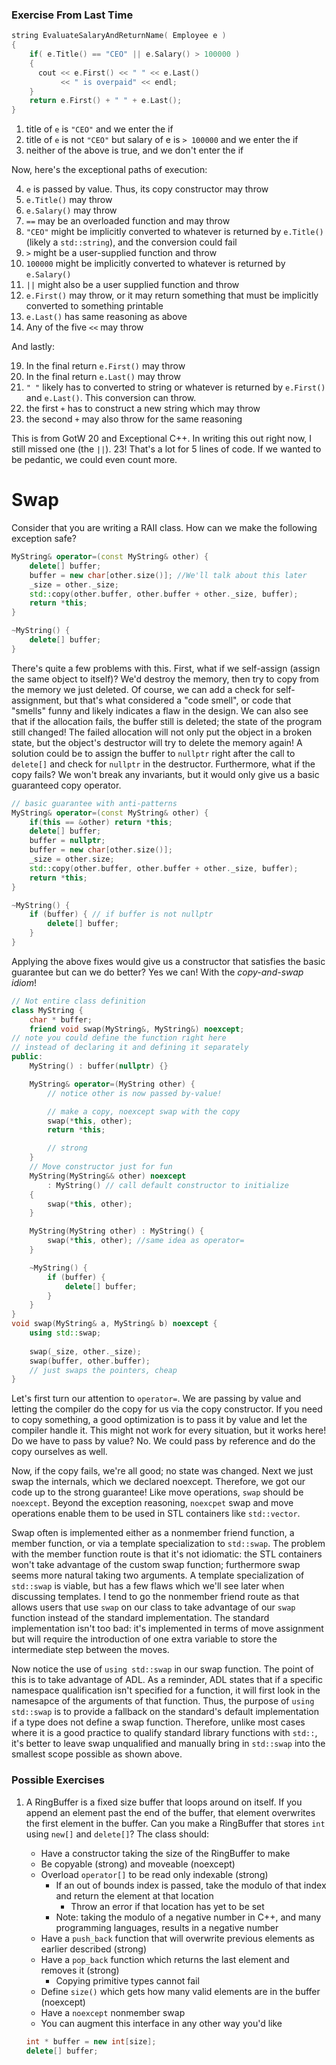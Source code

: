 ### Exercise From Last Time

```C++
string EvaluateSalaryAndReturnName( Employee e )
{
    if( e.Title() == "CEO" || e.Salary() > 100000 )
    {
      cout << e.First() << " " << e.Last()
           << " is overpaid" << endl;
    }
    return e.First() + " " + e.Last();
}
```

1. title of `e` is `"CEO"` and we enter the if
2. title of `e` is not `"CEO"` but salary of e is `> 100000` and we enter the if
3. neither of the above is true, and we don't enter the if

Now, here's the exceptional paths of execution:

4. `e` is passed by value. Thus, its copy constructor may throw
5. `e.Title()` may throw
6.  `e.Salary()` may throw
7. `==` may be an overloaded function and may throw
8.  `"CEO"` might be implicitly converted to whatever is returned by `e.Title()` (likely a `std::string`), and the conversion could fail
9. `>` might be a user-supplied function and throw
10. `100000` might be implicitly converted to whatever is returned by `e.Salary()`
11. `||` might also be a user supplied function and throw
22. `e.First()` may throw, or it may return something that must be implicitly converted to something printable
13. `e.Last()` has same reasoning as above
14. Any of the five `<<` may throw

And lastly:

19. In the final return `e.First()` may throw
20. In the final return `e.Last()` may throw
21. `" "` likely has to converted to string or whatever is returned by `e.First()` and `e.Last()`. This conversion can throw.
22. the first `+` has to construct a new string which may throw
23. the second `+` may also throw for the same reasoning

This is from GotW 20 and Exceptional C++. In writing this out right now, I still missed one (the `||`). 
23! That's a lot for 5 lines of code. If we wanted to be pedantic, we could even count more.

# Swap

Consider that you are writing a RAII class. How can we make the following exception safe?

```C++
MyString& operator=(const MyString& other) {
    delete[] buffer;
    buffer = new char[other.size()]; //We'll talk about this later
    _size = other._size;
    std::copy(other.buffer, other.buffer + other._size, buffer);
    return *this;
}

~MyString() {
    delete[] buffer;
}
```
There's quite a few problems with this. First, what if we self-assign (assign the same object to itself)? 
We'd destroy the memory, then try to copy from the memory we just deleted. 
Of course, we can add a check for self-assignment, but that's what considered a "code smell", or code that "smells" funny and likely indicates a flaw in the design. 
We can also see that if the allocation fails, the buffer still is deleted; the state of the program still changed!
The failed allocation will not only put the object in a broken state, but the object's destructor will try to delete the memory again! 
A solution could be to assign the buffer to `nullptr` right after the call to `delete[]` and check for `nullptr` in the destructor. 
Furthermore, what if the copy fails? We won't break any invariants, but it would only give us a basic guaranteed copy operator.
```C++
// basic guarantee with anti-patterns
MyString& operator=(const MyString& other) {
    if(this == &other) return *this;
    delete[] buffer;
    buffer = nullptr;
    buffer = new char[other.size()];
    _size = other.size;
    std::copy(other.buffer, other.buffer + other._size, buffer);
    return *this;
}

~MyString() {
    if (buffer) { // if buffer is not nullptr
        delete[] buffer;
    }
}
```
Applying the above fixes would give us a constructor that satisfies the basic guarantee but can we do better? Yes we can! With the *copy-and-swap idiom*!

```C++
// Not entire class definition
class MyString {
    char * buffer;
    friend void swap(MyString&, MyString&) noexcept;
// note you could define the function right here 
// instead of declaring it and defining it separately
public:
    MyString() : buffer(nullptr) {}

    MyString& operator=(MyString other) {
        // notice other is now passed by-value!

        // make a copy, noexcept swap with the copy
        swap(*this, other);
        return *this;

        // strong
    }
    // Move constructor just for fun
    MyString(MyString&& other) noexcept
        : MyString() // call default constructor to initialize
    {
        swap(*this, other);
    }

    MyString(MyString other) : MyString() {
        swap(*this, other); //same idea as operator=
    }

    ~MyString() {
        if (buffer) {
            delete[] buffer;
        }
    }
}
void swap(MyString& a, MyString& b) noexcept {
    using std::swap;
    
    swap(_size, other._size);
    swap(buffer, other.buffer);
    // just swaps the pointers, cheap
}
```
Let's first turn our attention to `operator=`. 
We are passing by value and letting the compiler do the copy for us via the copy constructor. If you need to copy something, a good optimization is to pass it by value and let the compiler handle it. 
This might not work for every situation, but it works here! Do we have to pass by value? No. We could pass by reference and do the copy ourselves as well.

Now, if the copy fails, we're all good; no state was changed. 
Next we just swap the internals, which we declared noexcept. Therefore, we got our code up to the strong guarantee! 
Like move operations, `swap` should be `noexcept`. Beyond the exception reasoning, `noexcpet` swap and move operations enable them to be used in STL containers like `std::vector`.

Swap often is implemented either as a nonmember friend function, a member function, or via a template specialization to `std::swap`. 
The problem with the member function route is that it's not idiomatic: the STL containers won't take advantage of the custom swap function; furthermore swap seems more natural taking two arguments. 
A template specialization of `std::swap` is viable, but has a few flaws which we'll see later when discussing templates. 
I tend to go the nonmember friend route as that allows users that use `swap` on our class to take advantage of our `swap` function instead of the standard implementation. 
The standard implementation isn't too bad: it's implemented in terms of move assignment but will require the introduction of one extra variable to store the intermediate step between the moves. 

Now notice the use of `using std::swap` in our swap function. The point of this is to take advantage of ADL. 
As a reminder, ADL states that if a specific namespace qualification isn't specified for a function,
it will first look in the namesapce of the arguments of that function. 
Thus, the purpose of `using std::swap` is to provide a fallback on the standard's default implementation if a type does not define a swap function. 
Therefore, unlike most cases where it is a good practice to qualify standard library functions with `std::`,
it's better to leave swap unqualified and manually bring in `std::swap` into the smallest scope possible as shown above.

### Possible Exercises

1. A RingBuffer is a fixed size buffer that loops around on itself. If you append an element past the end of the buffer, that element overwrites the first element in the buffer. Can you make a RingBuffer that stores `int` using `new[]` and `delete[]`? 
The class should:
    * Have a constructor taking the size of the RingBuffer to make
    * Be copyable (strong) and moveable (noexcept)
    * Overload `operator[]` to be read only indexable (strong)
        * If an out of bounds index is passed, take the modulo of that index and return the element at that location
            * Throw an error if that location has yet to be set
        * Note: taking the modulo of a negative number in C++, and many programming languages, results in a negative number
    * Have a `push_back` function that will overwrite previous elements as earlier described (strong)
    * Have a `pop_back` function which returns the last element and removes it (strong)
        * Copying primitive types cannot fail
    * Define `size()` which gets how many valid elements are in the buffer (noexcept)
    * Have a `noexcept` nonmember swap
    * You can augment this interface in any other way you'd like

    ```C++
    int * buffer = new int[size];
    delete[] buffer;
    ```